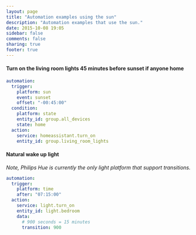 ```yaml
---
layout: page
title: "Automation examples using the sun"
description: "Automation examples that use the sun."
date: 2015-10-08 19:05
sidebar: false
comments: false
sharing: true
footer: true
---
```


#### Turn on the living room lights 45 minutes before sunset if anyone home

```yaml
automation:
  trigger:
    platform: sun
    event: sunset
    offset: "-00:45:00"
  condition:
    platform: state
    entity_id: group.all_devices
    state: home
  action:
    service: homeassistant.turn_on
    entity_id: group.living_room_lights
```

#### Natural wake up light

_Note, Philips Hue is currently the only light platform that support transitions._

```yaml
automation:
  trigger:
    platform: time
    after: "07:15:00"
  action:
    service: light.turn_on
    entity_id: light.bedroom
    data:
      # 900 seconds = 15 minutes
      transition: 900
```